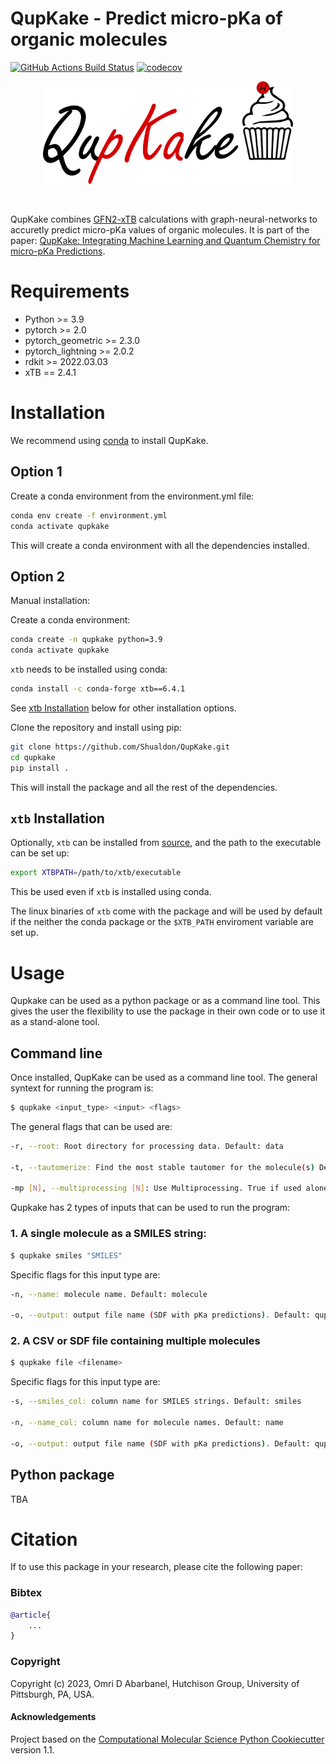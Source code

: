 QupKake - Predict micro-pKa of organic molecules
==============================
[//]: # (Badges)
[![GitHub Actions Build Status](https://github.com/shualdon/qupkake/workflows/CI/badge.svg)](https://github.com/shualdon/qupkake/actions?query=workflow%3ACI)
[![codecov](https://codecov.io/gh/REPLACE_WITH_OWNER_ACCOUNT/QupKake/branch/main/graph/badge.svg)](https://codecov.io/gh/REPLACE_WITH_OWNER_ACCOUNT/QupKake/branch/main)


<p align="center">
    <img src="QupKake_white.png" alt="QupKake" width="400"/>
</p>
<br>

QupKake combines [GFN2-xTB](https://github.com/grimme-lab/xtb) calculations with graph-neural-networks to accuretly predict micro-pKa values of organic molecules. It is part of the paper: [QupKake: Integrating Machine Learning and Quantum
Chemistry for micro-pKa Predictions]().

# Requirements
* Python >= 3.9
* pytorch >= 2.0
* pytorch_geometric >= 2.3.0
* pytorch_lightning >= 2.0.2
* rdkit >= 2022.03.03
* xTB == 2.4.1

# Installation

We recommend using [conda](https://docs.conda.io/en/latest/) to install QupKake.

## Option 1
Create a conda environment from the environment.yml file:
```bash
conda env create -f environment.yml
conda activate qupkake
```
This will create a conda environment with all the dependencies installed.

## Option 2
Manual installation:

Create a conda environment:
```bash
conda create -n qupkake python=3.9
conda activate qupkake
```

`xtb` needs to be installed using conda:
```bash
conda install -c conda-forge xtb==6.4.1
```
See [xtb Installation](#xtb-installation) below for other installation options.

Clone the repository and install using pip:
```bash
git clone https://github.com/Shualdon/QupKake.git
cd qupkake
pip install .
```
This will install the package and all the rest of the dependencies.

## `xtb` Installation

Optionally, `xtb` can be installed from [source](https://github.com/grimme-lab/xtb/releases/tag/v6.4.1), and the path to the executable can be set up:
```bash
export XTBPATH=/path/to/xtb/executable
```
This be used even if `xtb` is installed using conda.


The linux binaries of `xtb` come with the package and will be used by default if the neither the conda package or the `$XTB_PATH` enviroment variable are set up.

# Usage
Qupkake can be used as a python package or as a command line tool. This gives the user the flexibility to use the package in their own code or to use it as a stand-alone tool. 

## Command line

Once installed, QupKake can be used as a command line tool. The general syntext for running the program is:
```bash
$ qupkake <input_type> <input> <flags>
```
The general flags that can be used are:
```bash
-r, --root: Root directory for processing data. Default: data

-t, --tautomerize: Find the most stable tautomer for the molecule(s) Default: False

-mp [N], --multiprocessing [N]: Use Multiprocessing. True if used alone. If followed by a number, its will use that number of suprocesses. (default: False)
```

Qupkake has 2 types of inputs that can be used to run the program:
### 1. A single molecule as a SMILES string:
```bash
$ qupkake smiles "SMILES"
```
Specific flags for this input type are:
```bash
-n, --name: molecule name. Default: molecule

-o, --output: output file name (SDF with pKa predictions). Default: qupkake_output.sdf
```

### 2. A CSV or SDF file containing multiple molecules
```bash
$ qupkake file <filename>
```

Specific flags for this input type are:
```bash
-s, --smiles_col: column name for SMILES strings. Default: smiles

-n, --name_col: column name for molecule names. Default: name

-o, --output: output file name (SDF with pKa predictions). Default: qupkake_output.sdf
```

## Python package
 TBA

# Citation
If to use this package in your research, please cite the following paper:

### Bibtex
```bibtex
@article{
    ...
}
```

### Copyright

Copyright (c) 2023, Omri D Abarbanel, Hutchison Group, University of Pittsburgh, PA, USA.


#### Acknowledgements
 
Project based on the 
[Computational Molecular Science Python Cookiecutter](https://github.com/molssi/cookiecutter-cms) version 1.1.
